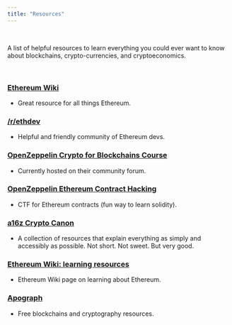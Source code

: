 ```yaml
---
title: "Resources"
---
```


<br />

A list of helpful resources to learn everything you could ever want to know about blockchains, crypto-currencies, and cryptoeconomics.

<br />

### [Ethereum Wiki](https://eth.wiki/)
- Great resource for all things Ethereum.

### [/r/ethdev](https://www.reddit.com/r/ethdev/)
- Helpful and friendly community of Ethereum devs.

### [OpenZeppelin Crypto for Blockchains Course](https://forum.openzeppelin.com/t/the-crypto-in-cryptocurrencies-and-beyond/1107)
- Currently hosted on their community forum.

### [OpenZeppelin Ethereum Contract Hacking](https://ethernaut.openzeppelin.com/)
- CTF for Ethereum contracts (fun way to learn solidity).

### [a16z Crypto Canon](https://a16z.com/2018/02/10/crypto-readings-resources/)
- A collection of resources that explain everything as simply and accessibly as possible. Not short. Not sweet. But very good.

### [Ethereum Wiki: learning resources](https://www.ethereum.org/learn/#cryptoeconomics)
- Ethereum Wiki page on learning about Ethereum.

### [Apograph](https://apograf.io/c/cryptocurrency_class)
- Free blockchains and cryptography resources.

<br />
